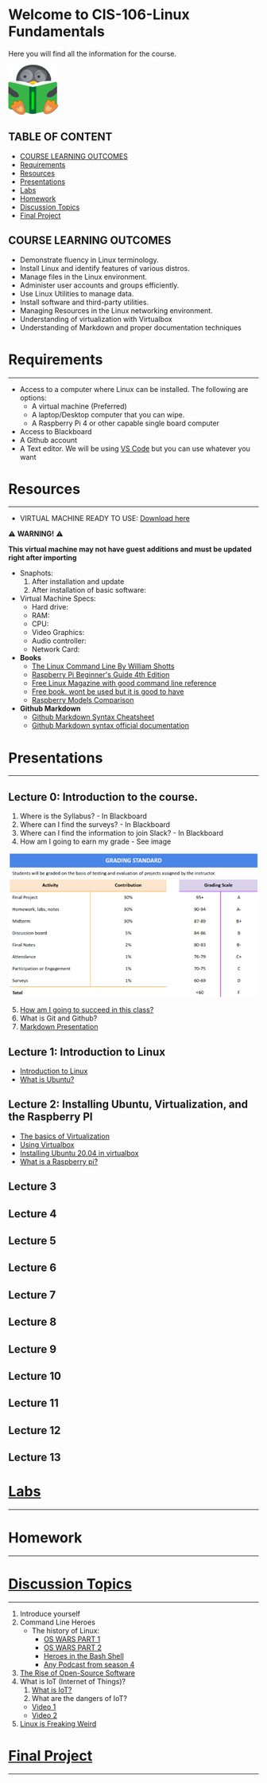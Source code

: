 # Welcome to CIS-106-Linux Fundamentals
Here you will find all the information for the course.

![logo](img/../imgs/logo_1_100x100.png)

## TABLE OF CONTENT
  - [COURSE LEARNING OUTCOMES](#COURSE-LEARNING-OUTCOMES)
  - [Requirements](#requirements)
  - [Resources](#resources)
  - [Presentations](#presentations)
  - [Labs](#labs)
  - [Homework](#homework)
  - [Discussion Topics](#discussion-topics)
  - [Final Project](#final-project)

## COURSE LEARNING OUTCOMES 
* Demonstrate fluency in Linux terminology.
* Install Linux and identify features of various distros.
* Manage files in the Linux environment.
* Administer user accounts and groups efficiently.
* Use Linux Utilities to manage data.
* Install software and third-party utilities.
* Managing Resources in the Linux networking environment.
* Understanding of virtualization with Virtualbox
* Understanding of Markdown and proper documentation techniques

# Requirements
---
* Access to a computer where Linux can be installed. The following are options:
  * A virtual machine (Preferred)
  * A laptop/Desktop computer that you can wipe.
  * A Raspberry Pi 4 or other capable single board computer
* Access to Blackboard
* A Github account
* A Text editor. We will be using [VS Code](https://code.visualstudio.com/) but you can use whatever you want


# Resources
---
* VIRTUAL MACHINE READY TO USE: [Download here](https://mega.nz/file/GVZRzaKR#AwSoUVgodyMLi08lu2sqCENRGoxfTGvbA4e8MS91oLU)

:warning: **WARNING!** :warning:

 **This virtual machine may not have guest additions and must be updated right after importing** 


  * Snaphots:
    1. After installation and update
    2. After installation of basic software:
  * Virtual Machine Specs:
    * Hard drive:
    * RAM:
    * CPU:
    * Video Graphics:
    * Audio controller:
    * Network Card:
* **Books** 
  * [The Linux Command Line By William Shotts](https://bit.ly/34Og1Bp)
  * [Raspberry Pi Beginner's Guide 4th Edition](http://bit.ly/34QaA4O) 
  * [Free Linux Magazine with good command line reference](https://bit.ly/2LY0JTW)
  * [Free book. wont be used but it is good to have](http://www.it-docs.net/ddata/900.pdf)
  * [Raspberry Models Comparison](http://bit.ly/3qrkjHb)
* **Github Markdown**
  * [Github Markdown Syntax Cheatsheet](https://bit.ly/3p3WLIp)
  * [Github Markdown syntax official documentation](http://bit.ly/3pvKZpE) 
 
# Presentations
---
## Lecture 0: Introduction to the course. 
  1. Where is the Syllabus? - In Blackboard
  2. Where can I find the surveys? - In Blackboard
  3. Where can I find the information to join Slack? - In Blackboard
  4. How am I going to earn my grade - See image
   
   ![img](imgs/GradingTable.png)
  
  5. [How am I going to succeed in this class?](http://bit.ly/3pqo3bw)
  6. What is Git and Github?
  7. [Markdown Presentation](http://bit.ly/2KJyqbV)
  

## Lecture 1: Introduction to Linux
   * [Introduction to Linux](http://bit.ly/3hmdLX6)
   * [What is Ubuntu?](http://bit.ly/2JrgKkA)


## Lecture 2: Installing Ubuntu, Virtualization, and the Raspberry PI
* [The basics of Virtualization](http://bit.ly/2KIAlNA)
* [Using Virtualbox](http://bit.ly/3hk03nI)
* [Installing Ubuntu 20.04 in virtualbox](http://bit.ly/2WR4i0o)
* [What is a Raspberry pi?](http://bit.ly/3nXAP0P)

## Lecture 3
## Lecture 4
## Lecture 5
## Lecture 6
## Lecture 7
## Lecture 8
## Lecture 9
## Lecture 10
## Lecture 11
## Lecture 12
## Lecture 13

# [Labs](labs/)
---

# Homework
---

# [Discussion Topics](discussion/)
---
1. Introduce yourself
2. Command Line Heroes
   * The history of Linux: 
     * [OS WARS PART 1](http://red.ht/39ASp4V)
     * [OS WARS PART 2](http://red.ht/3nQ7Uej)
     * [Heroes in the Bash Shell](http://red.ht/38S8yDX)
     * [Any Podcast from season 4](http://red.ht/3qm9hms)
3. [The Rise of Open-Source Software](https://bit.ly/38Q2ls5)
4. What is IoT (Internet of Things)?
   1. [What is IoT?](https://www.youtube.com/watch?v=6mBO2vqLv38)
   2. What are the dangers of IoT?
   * [Video 1](https://www.youtube.com/watch?v=vgoX_m6Mkko)
   * [Video 2](https://www.youtube.com/watch?v=pGtnC1jKpMg)     
5. [Linux is Freaking Weird](https://www.youtube.com/watch?v=xPbAXKMCDkY)


# [Final Project](finalProject/)
---
